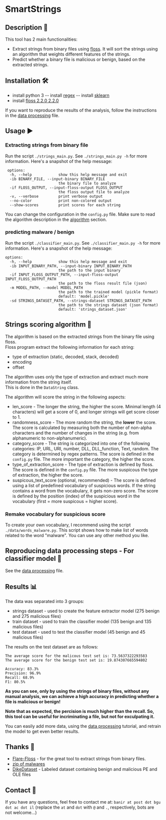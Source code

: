 # SmartStrings

## Description 📝

This tool has 2 main functionalities:
- Extract strings from binary files using [floss](https://github.com/mandiant/flare-floss). It will sort the strings using an algorithm that weights different features of the strings. 
- Predict whether a binary file is malicious or benign, based on the extracted strings.

## Installation 🛠️

- install python 3
-- install [regex](https://pypi.org/project/regex/)
-- install [sklearn](https://scikit-learn.org/stable/install.html)
- install [floss 2.2.0 2.2.0](https://github.com/mandiant/flare-floss)

If you want to reproduce the results of the analysis, follow the instructions in the [data processing](data/readme.md) file.


## Usage ▶️

### Extracting strings from binary file
Run the script `./strings_main.py`. See `./strings_main.py -h` for more information. Here's a snapshot of the help message:

```
 options:
  -h, --help            show this help message and exit
  -ib BINARY_FILE, --input-binary BINARY_FILE
                        the binary file to analyze
  -if FLOSS_OUTPUT, --input-floss-output FLOSS_OUTPUT
                        the floss output file to analyze
  -v, --verbose         print verbose output
  --no-color            print non-colored output
  --show-scores         print scores for each string
```

You can change the configuration in the `config.py` file. Make sure to read the algorithm description in the [algorithm](#algorithm) section.

### predicting malware / benign

Run the script `./classifier_main.py`. See `./classifier_main.py -h` for more information. Here's a snapshot of the help message:

```
options:
  -h, --help            show this help message and exit
  -ib INPUT_BINARY_PATH, --input-binary INPUT_BINARY_PATH
                        the path to the input binary
  -if INPUT_FLOSS_OUTPUT_PATH, --input-floss-output INPUT_FLOSS_OUTPUT_PATH
                        the path to the floss result file (json)
  -m MODEL_PATH, --model MODEL_PATH
                        the path to the trained model (pickle format)
                        default: 'model.pickle'
  -sd STRINGS_DATASET_PATH, --strings-dataset STRINGS_DATASET_PATH
                        the path to the strings dataset (json format)
                        default: 'strings_dataset.json'
```

## Strings scoring algorithm 🧮

The algorithm is based on the extracted strings from the binary file using floss. \
Floss program extract the following information for each string:
- type of extraction (static, decoded, stack, decoded)
- encoding
- offset

The algorithm uses only the type of extraction and extract much more information from the string itself.  \
This is done in the `DataString` class.

The algorithm will score the string in the following aspects:
- len_score - The longer the string, the higher the score. Minimal length (4 characters) will get a score of 0, and longer strings will get score closer to 1. 
- randomness_score - The more random the string, the **lower** the score. The score is calculated by measuring both the number of non-alpha characters and the number of changes in the string (e.g. from alphanumeric to non-alphanumeric).
- category_score - The string is categorized into one of the following categories: IP, URL, URI, number, DLL, DLL_function, Text, random. The category is determined by regex patterns. The score is defined in the `config.py` file. The more important the category, the higher the score.
- type_of_extraction_score - The type of extraction is defined by floss. The score is defined in the `config.py` file. The more suspicous the type of extraction, the higher the score.
- suspicous_text_score (optional, recommended) - The score is defined using a list of predefined vocabulary of suspicious words. If the string contains a word from the vocabulary, it gets non-zero score. The score is defined by the position (index) of the suspicious word in the vocabulary (first = more suspicous = higher score). 

### Remake vocabulary for suspicious score
To create your own vocabulary, I recommend using the script `./data/words_malware.py`. This script shows how to make list of words related to the word "malware". You can use any other method you like. 


## Reproducing data processing steps - For classifier model 🔧

See the [data processing](data/readme.md) file.


## Results 📊

The data was separated into 3 groups:
- strings dataset - used to create the feature extractor model (275 benign and 275 malicious files)
- train dataset - used to train the classifier model (135 benign and 135 malicious files)
- test dataset - used to test the classifier model (45 benign and 45 malicious files)

The results on the test dataset are as follows:
```
The average score for the malicous test set is: 73.5637322293583
The average score for the benign test set is: 19.874307665594802

Accuracy: 83.3%
Precision: 96.9%
Recall: 68.9%
F1: 80.5%
```

**As you can see, only by using the strings of binary files, without any manual analysis, we can achieve a high accuracy in predicting whether a file is malicious or benign!**

**Note that as expected, the percision is much higher than the recall. So, this tool can be useful for incriminating a file, but not for exculpating it.**

You can easily add more data, using the [data processing](data/readme.md) tutorial, and retrain the model to get even better results. 


## Thanks 🙏

- [Flare-Floss](https://github.com/mandiant/flare-floss) - for the great tool to extract strings from binary files.
- [zip of malwares](https://mega.nz/file/WjomTSzK#2yb9W7_FhVp_DL6jscfOWdOHfDYszIZY2CyO6sLpEZs)
- [DikeDataset](https://github.com/iosifache/DikeDataset) - Labeled dataset containing benign and malicious PE and OLE files

## Contact 📧

If you have any questions, feel free to contact me at: `banir at post dot bgu dot ac dot il` (replace the `at` and `dot` with `@` and `.`, respectively, bots are not welcome...)